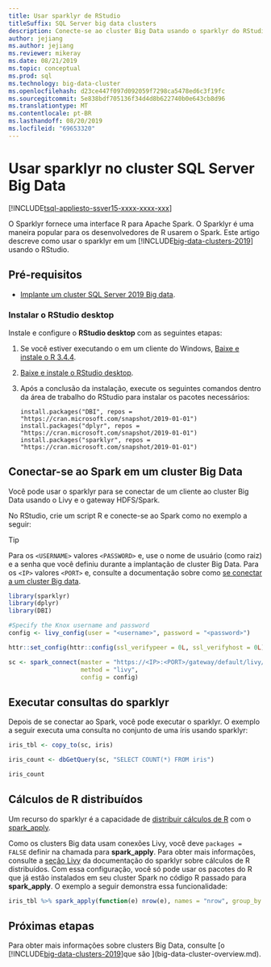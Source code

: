 ```yaml
---
title: Usar sparklyr de RStudio
titleSuffix: SQL Server big data clusters
description: Conecte-se ao cluster Big Data usando o sparklyr do RStudio.
author: jejiang
ms.author: jejiang
ms.reviewer: mikeray
ms.date: 08/21/2019
ms.topic: conceptual
ms.prod: sql
ms.technology: big-data-cluster
ms.openlocfilehash: d23ce447f097d092059f7298ca5478ed6c3f19fc
ms.sourcegitcommit: 5e838bdf705136f34d4d8b622740b0e643cb8d96
ms.translationtype: MT
ms.contentlocale: pt-BR
ms.lasthandoff: 08/20/2019
ms.locfileid: "69653320"
---
```

# <a name="use-sparklyr-in-sql-server-big-data-cluster"></a>Usar sparklyr no cluster SQL Server Big Data

[!INCLUDE[tsql-appliesto-ssver15-xxxx-xxxx-xxx](../includes/tsql-appliesto-ssver15-xxxx-xxxx-xxx.md)]

O Sparklyr fornece uma interface R para Apache Spark. O Sparklyr é uma maneira popular para os desenvolvedores de R usarem o Spark. Este artigo descreve como usar o sparklyr em um [!INCLUDE[big-data-clusters-2019](../includes/ssbigdataclusters-ver15.md)] usando o RStudio.

## <a name="prerequisites"></a>Pré-requisitos

- [Implante um cluster SQL Server 2019 Big data](quickstart-big-data-cluster-deploy.md).

### <a name="install-rstudio-desktop"></a>Instalar o RStudio desktop

Instale e configure o **RStudio desktop** com as seguintes etapas:

1. Se você estiver executando o em um cliente do Windows, [Baixe e instale o R 3.4.4](https://cran.rstudio.com/bin/windows/base/old/3.4.4).

1. [Baixe e instale o RStudio desktop](https://www.rstudio.com/products/rstudio/download/).

1. Após a conclusão da instalação, execute os seguintes comandos dentro da área de trabalho do RStudio para instalar os pacotes necessários:

   ```RStudioDesktop
   install.packages("DBI", repos = "https://cran.microsoft.com/snapshot/2019-01-01")
   install.packages("dplyr", repos = "https://cran.microsoft.com/snapshot/2019-01-01")
   install.packages("sparklyr", repos = "https://cran.microsoft.com/snapshot/2019-01-01")
   ```

## <a name="connect-to-spark-in-a-big-data-cluster"></a>Conectar-se ao Spark em um cluster Big Data

Você pode usar o sparklyr para se conectar de um cliente ao cluster Big Data usando o Livy e o gateway HDFS/Spark. 

No RStudio, crie um script R e conecte-se ao Spark como no exemplo a seguir:

> [!TIP]
> Para os `<USERNAME>` valores `<PASSWORD>` e, use o nome de usuário (como raiz) e a senha que você definiu durante a implantação de cluster Big Data. Para os `<IP>` valores `<PORT>` e, consulte a documentação sobre como [se conectar a um cluster Big data](connect-to-big-data-cluster.md).

```r
library(sparklyr)
library(dplyr)
library(DBI)

#Specify the Knox username and password
config <- livy_config(user = "<username>", password = "<password>")

httr::set_config(httr::config(ssl_verifypeer = 0L, ssl_verifyhost = 0L))

sc <- spark_connect(master = "https://<IP>:<PORT>/gateway/default/livy/v1",
                    method = "livy",
                    config = config)
```

## <a name="run-sparklyr-queries"></a>Executar consultas do sparklyr

Depois de se conectar ao Spark, você pode executar o sparklyr. O exemplo a seguir executa uma consulta no conjunto de uma íris usando sparklyr:

```r
iris_tbl <- copy_to(sc, iris)

iris_count <- dbGetQuery(sc, "SELECT COUNT(*) FROM iris")

iris_count
```

## <a name="distributed-r-computations"></a>Cálculos de R distribuídos

Um recurso do sparklyr é a capacidade de [distribuir cálculos de R](https://spark.rstudio.com/guides/distributed-r/) com o [spark_apply](https://spark.rstudio.com/reference/spark_apply/).

Como os clusters Big data usam conexões Livy, você deve `packages = FALSE` definir na chamada para **spark_apply**. Para obter mais informações, consulte a [seção Livy](https://spark.rstudio.com/guides/distributed-r/#livy) da documentação do sparklyr sobre cálculos de R distribuídos. Com essa configuração, você só pode usar os pacotes do R que já estão instalados em seu cluster Spark no código R passado para **spark_apply**. O exemplo a seguir demonstra essa funcionalidade:

```r
iris_tbl %>% spark_apply(function(e) nrow(e), names = "nrow", group_by = "Species", packages = FALSE)
```

## <a name="next-steps"></a>Próximas etapas

Para obter mais informações sobre clusters Big Data, consulte [o [!INCLUDE[big-data-clusters-2019](../includes/ssbigdataclusters-ver15.md)]que são ](big-data-cluster-overview.md).
